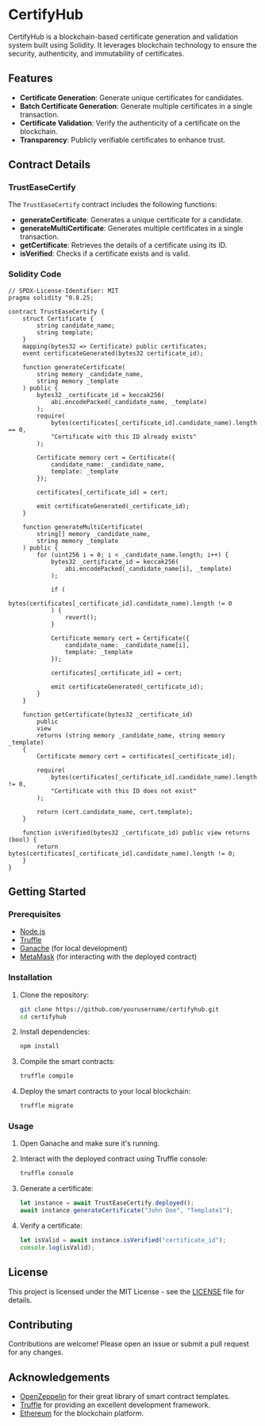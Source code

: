# CertifyHub

CertifyHub is a blockchain-based certificate generation and validation system built using Solidity. It leverages blockchain technology to ensure the security, authenticity, and immutability of certificates.

## Features

- **Certificate Generation**: Generate unique certificates for candidates.
- **Batch Certificate Generation**: Generate multiple certificates in a single transaction.
- **Certificate Validation**: Verify the authenticity of a certificate on the blockchain.
- **Transparency**: Publicly verifiable certificates to enhance trust.

## Contract Details

### TrustEaseCertify

The `TrustEaseCertify` contract includes the following functions:

- **generateCertificate**: Generates a unique certificate for a candidate.
- **generateMultiCertificate**: Generates multiple certificates in a single transaction.
- **getCertificate**: Retrieves the details of a certificate using its ID.
- **isVerified**: Checks if a certificate exists and is valid.

### Solidity Code

```solidity
// SPDX-License-Identifier: MIT
pragma solidity ^0.8.25;

contract TrustEaseCertify {
    struct Certificate {
        string candidate_name;
        string template;
    }
    mapping(bytes32 => Certificate) public certificates;
    event certificateGenerated(bytes32 certificate_id);

    function generateCertificate(
        string memory _candidate_name,
        string memory _template
    ) public {
        bytes32 _certificate_id = keccak256(
            abi.encodePacked(_candidate_name, _template)
        );
        require(
            bytes(certificates[_certificate_id].candidate_name).length == 0,
            "Certificate with this ID already exists"
        );

        Certificate memory cert = Certificate({
            candidate_name: _candidate_name,
            template: _template
        });

        certificates[_certificate_id] = cert;

        emit certificateGenerated(_certificate_id);
    }

    function generateMultiCertificate(
        string[] memory _candidate_name,
        string memory _template
    ) public {
        for (uint256 i = 0; i < _candidate_name.length; i++) {
            bytes32 _certificate_id = keccak256(
                abi.encodePacked(_candidate_name[i], _template)
            );

            if (
                bytes(certificates[_certificate_id].candidate_name).length != 0
            ) {
                revert();
            }

            Certificate memory cert = Certificate({
                candidate_name: _candidate_name[i],
                template: _template
            });

            certificates[_certificate_id] = cert;

            emit certificateGenerated(_certificate_id);
        }
    }

    function getCertificate(bytes32 _certificate_id)
        public
        view
        returns (string memory _candidate_name, string memory _template)
    {
        Certificate memory cert = certificates[_certificate_id];

        require(
            bytes(certificates[_certificate_id].candidate_name).length != 0,
            "Certificate with this ID does not exist"
        );

        return (cert.candidate_name, cert.template);
    }

    function isVerified(bytes32 _certificate_id) public view returns (bool) {
        return bytes(certificates[_certificate_id].candidate_name).length != 0;
    }
}
```

## Getting Started

### Prerequisites

- [Node.js](https://nodejs.org/)
- [Truffle](https://www.trufflesuite.com/truffle)
- [Ganache](https://www.trufflesuite.com/ganache) (for local development)
- [MetaMask](https://metamask.io/) (for interacting with the deployed contract)

### Installation

1. Clone the repository:
   ```bash
   git clone https://github.com/yourusername/certifyhub.git
   cd certifyhub
   ```

2. Install dependencies:
   ```bash
   npm install
   ```

3. Compile the smart contracts:
   ```bash
   truffle compile
   ```

4. Deploy the smart contracts to your local blockchain:
   ```bash
   truffle migrate
   ```

### Usage

1. Open Ganache and make sure it's running.

2. Interact with the deployed contract using Truffle console:
   ```bash
   truffle console
   ```

3. Generate a certificate:
   ```javascript
   let instance = await TrustEaseCertify.deployed();
   await instance.generateCertificate("John Doe", "Template1");
   ```

4. Verify a certificate:
   ```javascript
   let isValid = await instance.isVerified("certificate_id");
   console.log(isValid);
   ```

## License

This project is licensed under the MIT License - see the [LICENSE](LICENSE) file for details.

## Contributing

Contributions are welcome! Please open an issue or submit a pull request for any changes.

## Acknowledgements

- [OpenZeppelin](https://openzeppelin.com/) for their great library of smart contract templates.
- [Truffle](https://www.trufflesuite.com/) for providing an excellent development framework.
- [Ethereum](https://ethereum.org/) for the blockchain platform.

